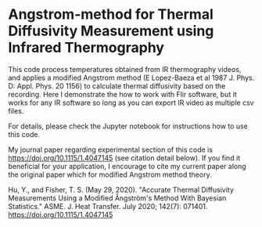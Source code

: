 # Angstrom-method for Thermal Diffusivity Measurement using Infrared Thermography
This code process temperatures obtained from IR thermography videos, and applies a modified Angstrom method (E Lopez-Baeza et al 1987 J. Phys. D: Appl. Phys. 20 1156) to calculate thermal diffusivity based on the recording. Here I demonstrate the how to work with Flir software, but it works for any IR software so long as you can export IR video as multiple csv files.

For details, please check the Jupyter notebook for instructions how to use this code.

My journal paper regarding experimental section of this code is https://doi.org/10.1115/1.4047145 (see citation detail below). If you find it beneficial for your application, I encourage to cite my current paper along the original paper which for modified Angstrom method theory.

Hu, Y., and Fisher, T. S. (May 29, 2020). "Accurate Thermal Diffusivity Measurements Using a Modified Ångström's Method With Bayesian Statistics." ASME. J. Heat Transfer. July 2020; 142(7): 071401. https://doi.org/10.1115/1.4047145
